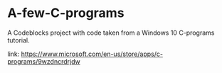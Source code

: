 # A-few-C-programsA Codeblocks project with code taken from a Windows 10 C-programs tutorial.link: https://www.microsoft.com/en-us/store/apps/c-programs/9wzdncrdrjdw